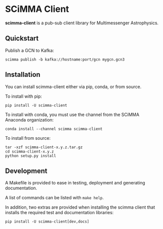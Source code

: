 SCiMMA Client
=============

**scimma-client** is a pub-sub client library for Multimessenger Astrophysics.

## Quickstart

Publish a GCN to Kafka:

```
scimma publish -b kafka://hostname:port/gcn mygcn.gcn3
```

## Installation

You can install scimma-client either via pip, conda, or from source.

To install with pip:

```
pip install -U scimma-client
```

To install with conda, you must use the channel from the SCiMMA Anaconda organization:

```
conda install --channel scimma scimma-client
```

To install from source:

```
tar -xzf scimma-client-x.y.z.tar.gz
cd scimma-client-x.y.z
python setup.py install
```

## Development

A Makefile is provided to ease in testing, deployment and generating documentation.

A list of commands can be listed with `make help`.

In addition, two extras are provided when installing the scimma client that installs
the required test and documentation libraries:

```
pip install -U scimma-client[dev,docs]
```
